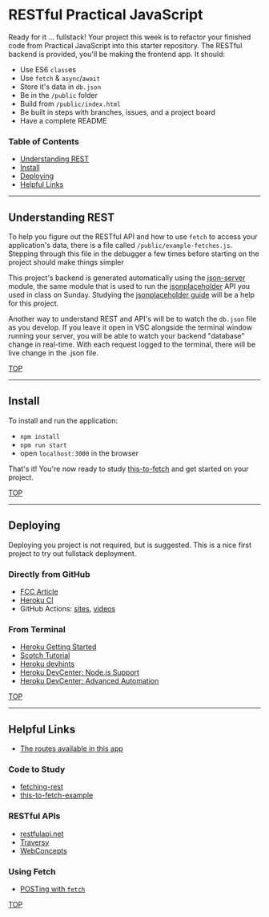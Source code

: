 # RESTful Practical JavaScript

Ready for it ... fullstack!  Your project this week is to refactor your finished code from Practical JavaScript into this starter repository.  The RESTful backend is provided, you'll be making the frontend app.  It should:

* Use ES6 `class`es
* Use `fetch` & `async`/`await`
* Store it's data in `db.json`
* Be in the `/public` folder
* Build from `/public/index.html`
* Be built in steps with branches, issues, and a project board
* Have a complete README

### Table of Contents

* [Understanding REST](#understanding-rest)
* [Install](#install)
* [Deploying](#deploying)
* [Helpful Links](#helpful-links)

---

## Understanding REST

To help you figure out the RESTful API and how to use `fetch` to access your application's data, there is a file called `/public/example-fetches.js`.  Stepping through this file in the debugger a few times before starting on the project should make things simpler

This project's backend is generated automatically using the [json-server](https://github.com/typicode/json-server) module, the same module that is used to run the [jsonplaceholder](https://jsonplaceholder.typicode.com) API you used in class on Sunday.  Studying the [jsonplaceholder guide](https://jsonplaceholder.typicode.com/guide.html) will be a help for this project.

Another way to understand REST and API's will be to watch the `db.json` file as you develop.  If you leave it open in VSC alongside the terminal window running your server, you will be able to watch your backend "database" change in real-time.  With each request logged to the terminal, there will be live change in the .json file.

[TOP](#restful-practical-javascript)

---

## Install

To install and run the application:

* `npm install`
* `npm run start`
* open `localhost:3000` in the browser

That's it!  You're now ready to study [this-to-fetch](https://github.com/hackyourfuturebelgium/this-to-fetch-example) and get started on your project.

[TOP](#restful-practical-javascript)

---

## Deploying

Deploying you project is not required, but is suggested.  This is a nice first project to try out fullstack deployment.

### Directly from GitHub

* [FCC Article](https://www.freecodecamp.org/news/how-to-deploy-a-nodejs-app-to-heroku-from-github-without-installing-heroku-on-your-machine-433bec770efe/)
* [Heroku CI](https://www.heroku.com/continuous-integration)
* GitHub Actions: [sites](https://duckduckgo.com/?q=deploy+node+to+heroku+github+action&atb=v214-1&ia=web), [videos](https://duckduckgo.com/?q=deploy+node+to+heroku+github+action&atb=v214-1&iax=videos&ia=videos)

### From Terminal

* [Heroku Getting Started](https://devcenter.heroku.com/articles/getting-started-with-nodejs)
* [Scotch Tutorial](https://scotch.io/tutorials/how-to-deploy-a-node-js-app-to-heroku)
* [Heroku devhints](https://devhints.io/heroku)
* [Heroku DevCenter: Node.js Support](https://devcenter.heroku.com/articles/nodejs-support)
* [Heroku DevCenter: Advanced Automation](https://devcenter.heroku.com/articles/multiple-environments#advanced-linking-local-branches-to-remote-apps)

[TOP](#restful-practical-javascript)

---

## Helpful Links

* [The routes available in this app](https://jsonplaceholder.typicode.com/guide.html)

### Code to Study

* [fetching-rest](https://github.com/hackyourfuturebelgium/fetching-rest)
* [this-to-fetch-example](https://github.com/hackyourfuturebelgium/this-to-fetch-example)

### RESTful APIs

* [restfulapi.net](https://restfulapi.net/)
* [Traversy](https://www.youtube.com/watch?v=Q-BpqyOT3a8)
* [WebConcepts](https://www.youtube.com/watch?v=7YcW25PHnAA)

### Using Fetch

* [POSTing with `fetch`](https://stackoverflow.com/questions/29775797/fetch-post-json-data)


[TOP](#restful-practical-javascript)

